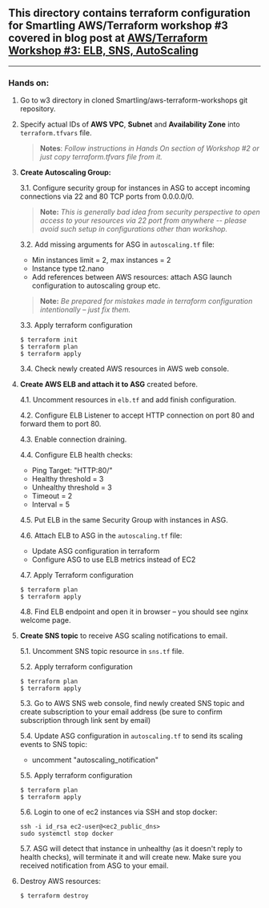 ## This directory contains terraform configuration for Smartling AWS/Terraform workshop #3 covered in blog post at [AWS/Terraform Workshop #3: ELB, SNS, AutoScaling](https://tech.smartling.com/aws-terraform-workshop-3-elb-sns-autoscaling-210e2337057f)

---

### **Hands on:**

1. Go to w3 directory in cloned Smartling/aws-terraform-workshops git repository.

2. Specify actual IDs of **AWS VPC**, **Subnet** and **Availability Zone** into `terraform.tfvars` file.

    > **Notes**: *Follow instructions in Hands On section of Workshop #2 or just copy terraform.tfvars file from it.*

3. **Create Autoscaling Group:**

    3.1. Configure security group for instances in ASG to accept incoming connections via 22 and 80 TCP ports from 0.0.0.0/0.

    > **Note:** *This is generally bad idea from security perspective to open access to your resources via 22 port from anywhere -- please avoid such setup in configurations other than workshop.*

    3.2. Add missing arguments for ASG in `autoscaling.tf` file:

    - Min instances limit = 2, max instances = 2
    - Instance type t2.nano
    - Add references between AWS resources: attach ASG launch configuration to autoscaling group etc.

    > **Note:** *Be prepared for mistakes made in terraform configuration intentionally – just fix them.*

    3.3. Apply terraform configuration
    ```
    $ terraform init
    $ terraform plan
    $ terraform apply
    ```

    3.4. Check newly created AWS resources in AWS web console.

4. **Create AWS ELB and attach it to ASG** created before.

    4.1. Uncomment resources in `elb.tf` and add finish configuration.

    4.2. Configure ELB Listener to accept HTTP connection on port 80 and forward them to port 80.

    4.3. Enable connection draining.
  
    4.4. Configure ELB health checks:

    - Ping Target: "HTTP:80/"
    - Healthy threshold = 3
    - Unhealthy threshold = 3
    - Timeout = 2
    - Interval = 5

    4.5. Put ELB in the same Security Group with instances in ASG.

    4.6. Attach  ELB to ASG in the `autoscaling.tf` file:
    - Update ASG configuration in terraform
    - Configure ASG to use ELB metrics instead of EC2

    4.7. Apply Terraform configuration
    ```
    $ terraform plan
    $ terraform apply
    ```

    4.8. Find ELB endpoint and open it in browser – you should see nginx welcome page.

5. **Create SNS topic** to receive ASG scaling notifications to email.

    5.1. Uncomment SNS topic resource in `sns.tf` file.
    
    5.2. Apply terraform configuration
    ```
    $ terraform plan
    $ terraform apply
    ```
  
    5.3. Go to AWS SNS web console, find newly created SNS topic and create subscription to your email address (be sure to confirm subscription through link sent by email)
  
    5.4. Update ASG configuration in `autoscaling.tf` to send its scaling events to SNS topic:
    - uncomment "autoscaling_notification"
  
    5.5. Apply terraform configuration
    ```
    $ terraform plan
    $ terraform apply
    ```
  
    5.6. Login to one of ec2 instances via SSH and stop docker:
    ```
    ssh -i id_rsa ec2-user@<ec2_public_dns>
    sudo systemctl stop docker
    ```
    
    5.7. ASG will detect that instance in unhealthy (as it doesn't reply to health checks), will terminate it and will create new. Make sure you received notification from ASG to your email.

6. Destroy AWS resources:
    ```
    $ terraform destroy
    ```
